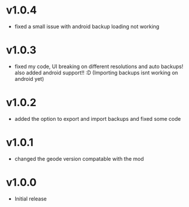 # v1.0.4

 * fixed a small issue with android backup loading not working

# v1.0.3

 * fixed my code, UI breaking on different resolutions and auto backups! also added android support!! :D (Importing backups isnt working on android yet)

# v1.0.2

 * added the option to export and import backups and fixed some code

# v1.0.1

 * changed the geode version compatable with the mod

# v1.0.0

 * Initial release